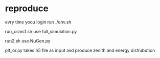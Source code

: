 # reproduce

evry time yoou login run ./env.sh 

run_csms1.sh use full_simulation.py

run2.sh use NuGen.py

plt_or.py takes h5 file as input and produce zenith and energy distrubution 
